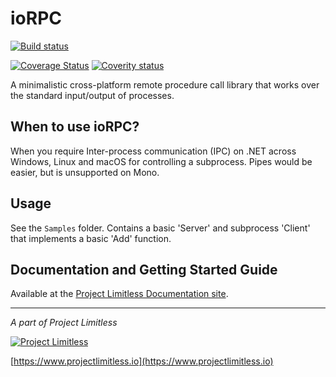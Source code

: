 # ioRPC

[![Build status](https://www.projectlimitless.io/badger/iorpc/badge?1)](https://www.projectlimitless.io/badger/iorpc)

[![Coverage Status](https://coveralls.io/repos/github/ProjectLimitless/ioRPC/badge.svg?branch=master)](https://coveralls.io/github/ProjectLimitless/ioRPC?branch=master)
[![Coverity status](https://scan.coverity.com/projects/9992/badge.svg)](https://scan.coverity.com/projects/projectlimitless-iorpc)

A minimalistic cross-platform remote procedure call library that works over the standard input/output of processes.

## When to use ioRPC?

When you require Inter-process communication (IPC) on .NET across Windows, Linux and macOS for controlling a subprocess. Pipes would be easier, but is unsupported on Mono.

## Usage

See the `Samples` folder. Contains a basic 'Server' and subprocess 'Client' that implements a basic 'Add' function.

## Documentation and Getting Started Guide

Available at the [Project Limitless Documentation site](https://docs.projectlimitless.io/iorpc).

---
*A part of Project Limitless*

[![Project Limitless](https://www.donovansolms.com/downloads/projectlimitless.jpg)](https://www.projectlimitless.io)

[https://www.projectlimitless.io](https://www.projectlimitless.io)
